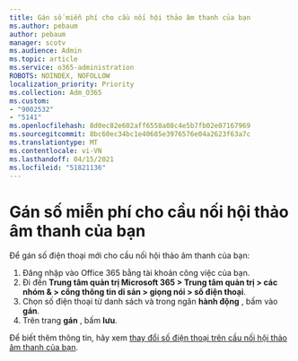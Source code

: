 ```yaml
---
title: Gán số miễn phí cho cầu nối hội thảo âm thanh của bạn
ms.author: pebaum
author: pebaum
manager: scotv
ms.audience: Admin
ms.topic: article
ms.service: o365-administration
ROBOTS: NOINDEX, NOFOLLOW
localization_priority: Priority
ms.collection: Adm_O365
ms.custom:
- "9002532"
- "5141"
ms.openlocfilehash: 8d0ec82e602aff6558a08c4e5b7fb02e07167969
ms.sourcegitcommit: 8bc60ec34bc1e40685e3976576e04a2623f63a7c
ms.translationtype: MT
ms.contentlocale: vi-VN
ms.lasthandoff: 04/15/2021
ms.locfileid: "51821136"
---
```

# <a name="assign-a-toll-free-number-to-your-audio-conferencing-bridge"></a>Gán số miễn phí cho cầu nối hội thảo âm thanh của bạn

Để gán số điện thoại mới cho cầu nối hội thảo âm thanh của bạn:

1. Đăng nhập vào Office 365 bằng tài khoản công việc của bạn.
2. Đi đến **Trung tâm quản trị Microsoft 365 > Trung tâm quản trị > các nhóm & > cổng thông tin di sản > giọng nói > số điện thoại**.
3. Chọn số điện thoại từ danh sách và trong ngăn **hành động** , bấm vào **gán**.
4. Trên trang **gán** , bấm **lưu**.

Để biết thêm thông tin, hãy xem [thay đổi số điện thoại trên cầu nối hội thảo âm thanh của bạn](https://docs.microsoft.com/MicrosoftTeams/change-the-phone-numbers-on-your-audio-conferencing-bridge).
